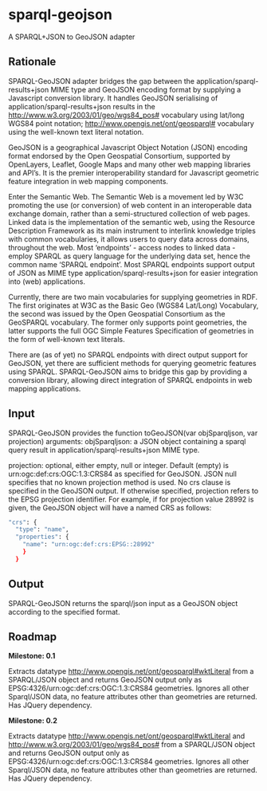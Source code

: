 sparql-geojson
==============

A SPARQL+JSON to GeoJSON adapter

Rationale
---------
SPARQL-GeoJSON adapter bridges the gap between the application/sparql-results+json MIME type and GeoJSON encoding format by supplying a Javascript conversion library. It handles GeoJSON serialising of application/sparql-results+json results in the
<http://www.w3.org/2003/01/geo/wgs84_pos#> vocabulary using lat/long WGS84 point notation;
<http://www.opengis.net/ont/geosparql#> vocabulary using the well-known text literal notation. 

GeoJSON is a geographical Javascript Object Notation (JSON) encoding format endorsed by the Open Geospatial Consortium, supported by OpenLayers, Leaflet, Google Maps and many other web mapping libraries and API’s. It is the premier interoperability standard for Javascript geometric feature integration in web mapping components.  

Enter the Semantic Web. The Semantic Web is a movement led by W3C promoting the use (or conversion) of web content in an interoperable data exchange domain, rather than a semi-structured collection of web pages. Linked data is the implementation of the semantic web, using the Resource Description Framework as its main instrument to interlink knowledge triples with common vocabularies, it allows users to query data across domains, throughout the web. Most ‘endpoints’ - access nodes to linked data - employ SPARQL as query language for the underlying data set, hence the common name ‘SPARQL endpoint’. Most SPARQL endpoints support output of JSON as MIME type application/sparql-results+json for easier integration into (web) applications. 

Currently, there are two main vocabularies for supplying geometries in RDF. The first originates at W3C as the Basic Geo (WGS84 Lat/Long) Vocabulary, the second was issued by the Open Geospatial Consortium as the GeoSPARQL vocabulary. The former only supports point geometries, the latter supports the full OGC Simple Features Specification of geometries in the form of well-known text literals. 

There are (as of yet) no SPARQL endpoints with direct output support for GeoJSON, yet there are sufficient methods for querying geometric features using SPARQL. SPARQL-GeoJSON aims to bridge this gap by providing a conversion library, allowing direct integration of SPARQL endpoints in web mapping applications.

Input
-----
SPARQL-GeoJSON provides the function toGeoJSON(var objSparqljson, var projection) 
arguments: 
objSparqljson: a JSON object containing a sparql query result in application/sparql-results+json MIME type. 

projection: optional, either empty, null or integer. 
Default (empty) is urn:ogc:def:crs:OGC:1.3:CRS84 as specified for GeoJSON. 
JSON null specifies that no known projection method is used. No crs clause is specified in the GeoJSON output.
If otherwise specified, projection refers to the EPSG projection identifier. For example, if for projection value 28992 is given, the GeoJSON object will have a named CRS as follows:
```sh
"crs": {
  "type": "name",
  "properties": {
    "name": "urn:ogc:def:crs:EPSG::28992"
    }
  }
```
Output
------
SPARQL-GeoJSON returns the sparql/json input as a GeoJSON object according to the specified format.

Roadmap
-------
**Milestone: 0.1**

Extracts datatype <http://www.opengis.net/ont/geosparql#wktLiteral> from a SPARQL/JSON object and returns GeoJSON output only as EPSG:4326/urn:ogc:def:crs:OGC:1.3:CRS84 geometries. Ignores all other Sparql/JSON data, no feature attributes other than geometries are returned. Has JQuery dependency.

**Milestone: 0.2**

Extracts datatype <http://www.opengis.net/ont/geosparql#wktLiteral> and <http://www.w3.org/2003/01/geo/wgs84_pos#> from a SPARQL/JSON object and returns GeoJSON output only as EPSG:4326/urn:ogc:def:crs:OGC:1.3:CRS84 geometries. Ignores all other Sparql/JSON data, no feature attributes other than geometries are returned. Has JQuery dependency.

